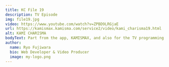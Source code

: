 ```yaml
---
title: KC File 19
description: TV Episode
img: file19.jpg
video: https://www.youtube.com/watch?v=ZPBD9LRGjaE
url: https://kamismax.kamisma.com/service2/video/kami_charisma19.html
alt: KAMI CHARISMA
bodyText: Part from the app, KAMISMAX, and also for the TV programming in which I am co-editing once per few episodes with the production team from the Kyodo TV. Because I have the prior experience in the industry working with home-shopping programming, and making programming that involved beauty products, I am able to be the mediator between the stylists and the production team. Click on the "Main Video Page" beneath the youTube video to see the video on the official page.  
author:
  name: Ryo Fujiwara
  bio: Web Developer & Video Producer
  image: my-logo.png
---
```

